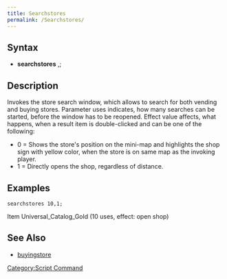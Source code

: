 ```yaml
---
title: Searchstores
permalink: /Searchstores/
---
```


Syntax
------

-   **searchstores** <uses>,<effect>;

Description
-----------

Invokes the store search window, which allows to search for both vending and buying stores. Parameter uses indicates, how many searches can be started, before the window has to be reopened. Effect value affects, what happens, when a result item is double-clicked and can be one of the following:

-   0 = Shows the store's position on the mini-map and highlights the shop sign with yellow color, when the store is on same map as the invoking player.
-   1 = Directly opens the shop, regardless of distance.

Examples
--------

`searchstores 10,1;`

Item Universal_Catalog_Gold (10 uses, effect: open shop)

See Also
--------

-   [buyingstore](/buyingstore "wikilink")

[Category:Script Command](/Category:Script_Command "wikilink")